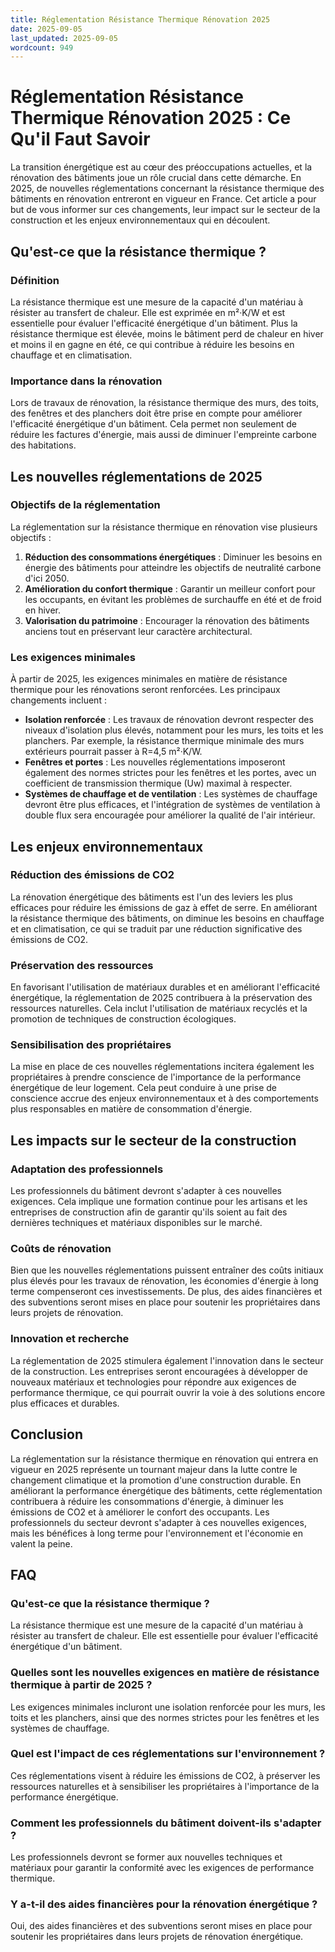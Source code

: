 ```yaml
---
title: Réglementation Résistance Thermique Rénovation 2025
date: 2025-09-05
last_updated: 2025-09-05
wordcount: 949
---
```


# Réglementation Résistance Thermique Rénovation 2025 : Ce Qu'il Faut Savoir

La transition énergétique est au cœur des préoccupations actuelles, et la rénovation des bâtiments joue un rôle crucial dans cette démarche. En 2025, de nouvelles réglementations concernant la résistance thermique des bâtiments en rénovation entreront en vigueur en France. Cet article a pour but de vous informer sur ces changements, leur impact sur le secteur de la construction et les enjeux environnementaux qui en découlent.

## Qu'est-ce que la résistance thermique ?

### Définition

La résistance thermique est une mesure de la capacité d'un matériau à résister au transfert de chaleur. Elle est exprimée en m²·K/W et est essentielle pour évaluer l'efficacité énergétique d'un bâtiment. Plus la résistance thermique est élevée, moins le bâtiment perd de chaleur en hiver et moins il en gagne en été, ce qui contribue à réduire les besoins en chauffage et en climatisation.

### Importance dans la rénovation

Lors de travaux de rénovation, la résistance thermique des murs, des toits, des fenêtres et des planchers doit être prise en compte pour améliorer l'efficacité énergétique d'un bâtiment. Cela permet non seulement de réduire les factures d'énergie, mais aussi de diminuer l'empreinte carbone des habitations.

## Les nouvelles réglementations de 2025

### Objectifs de la réglementation

La réglementation sur la résistance thermique en rénovation vise plusieurs objectifs :

1. **Réduction des consommations énergétiques** : Diminuer les besoins en énergie des bâtiments pour atteindre les objectifs de neutralité carbone d'ici 2050.
2. **Amélioration du confort thermique** : Garantir un meilleur confort pour les occupants, en évitant les problèmes de surchauffe en été et de froid en hiver.
3. **Valorisation du patrimoine** : Encourager la rénovation des bâtiments anciens tout en préservant leur caractère architectural.

### Les exigences minimales

À partir de 2025, les exigences minimales en matière de résistance thermique pour les rénovations seront renforcées. Les principaux changements incluent :

- **Isolation renforcée** : Les travaux de rénovation devront respecter des niveaux d'isolation plus élevés, notamment pour les murs, les toits et les planchers. Par exemple, la résistance thermique minimale des murs extérieurs pourrait passer à R=4,5 m²·K/W.
- **Fenêtres et portes** : Les nouvelles réglementations imposeront également des normes strictes pour les fenêtres et les portes, avec un coefficient de transmission thermique (Uw) maximal à respecter.
- **Systèmes de chauffage et de ventilation** : Les systèmes de chauffage devront être plus efficaces, et l'intégration de systèmes de ventilation à double flux sera encouragée pour améliorer la qualité de l'air intérieur.

## Les enjeux environnementaux

### Réduction des émissions de CO2

La rénovation énergétique des bâtiments est l'un des leviers les plus efficaces pour réduire les émissions de gaz à effet de serre. En améliorant la résistance thermique des bâtiments, on diminue les besoins en chauffage et en climatisation, ce qui se traduit par une réduction significative des émissions de CO2.

### Préservation des ressources

En favorisant l'utilisation de matériaux durables et en améliorant l'efficacité énergétique, la réglementation de 2025 contribuera à la préservation des ressources naturelles. Cela inclut l'utilisation de matériaux recyclés et la promotion de techniques de construction écologiques.

### Sensibilisation des propriétaires

La mise en place de ces nouvelles réglementations incitera également les propriétaires à prendre conscience de l'importance de la performance énergétique de leur logement. Cela peut conduire à une prise de conscience accrue des enjeux environnementaux et à des comportements plus responsables en matière de consommation d'énergie.

## Les impacts sur le secteur de la construction

### Adaptation des professionnels

Les professionnels du bâtiment devront s'adapter à ces nouvelles exigences. Cela implique une formation continue pour les artisans et les entreprises de construction afin de garantir qu'ils soient au fait des dernières techniques et matériaux disponibles sur le marché.

### Coûts de rénovation

Bien que les nouvelles réglementations puissent entraîner des coûts initiaux plus élevés pour les travaux de rénovation, les économies d'énergie à long terme compenseront ces investissements. De plus, des aides financières et des subventions seront mises en place pour soutenir les propriétaires dans leurs projets de rénovation.

### Innovation et recherche

La réglementation de 2025 stimulera également l'innovation dans le secteur de la construction. Les entreprises seront encouragées à développer de nouveaux matériaux et technologies pour répondre aux exigences de performance thermique, ce qui pourrait ouvrir la voie à des solutions encore plus efficaces et durables.

## Conclusion

La réglementation sur la résistance thermique en rénovation qui entrera en vigueur en 2025 représente un tournant majeur dans la lutte contre le changement climatique et la promotion d'une construction durable. En améliorant la performance énergétique des bâtiments, cette réglementation contribuera à réduire les consommations d'énergie, à diminuer les émissions de CO2 et à améliorer le confort des occupants. Les professionnels du secteur devront s'adapter à ces nouvelles exigences, mais les bénéfices à long terme pour l'environnement et l'économie en valent la peine.

## FAQ

### Qu'est-ce que la résistance thermique ?

La résistance thermique est une mesure de la capacité d'un matériau à résister au transfert de chaleur. Elle est essentielle pour évaluer l'efficacité énergétique d'un bâtiment.

### Quelles sont les nouvelles exigences en matière de résistance thermique à partir de 2025 ?

Les exigences minimales incluront une isolation renforcée pour les murs, les toits et les planchers, ainsi que des normes strictes pour les fenêtres et les systèmes de chauffage.

### Quel est l'impact de ces réglementations sur l'environnement ?

Ces réglementations visent à réduire les émissions de CO2, à préserver les ressources naturelles et à sensibiliser les propriétaires à l'importance de la performance énergétique.

### Comment les professionnels du bâtiment doivent-ils s'adapter ?

Les professionnels devront se former aux nouvelles techniques et matériaux pour garantir la conformité avec les exigences de performance thermique.

### Y a-t-il des aides financières pour la rénovation énergétique ?

Oui, des aides financières et des subventions seront mises en place pour soutenir les propriétaires dans leurs projets de rénovation énergétique.